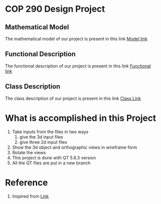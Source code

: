 # COP 290 Design Project
## Mathematical Model
The mathematical model of our project is present in this link
[Model link](https://github.com/prasanth439/software_prob/tree/master/Mathematical_model)
## Functional Description
The functional description of our project is present in this link
[Functional link](https://github.com/prasanth439/software_prob/tree/master/Functional)
## Class Description
The class description of our project is present in this link
[Class Link](https://github.com/prasanth439/software_prob/tree/master/classes)
# What is accomplished in this Project
1. Take inputs from the files in two ways
   1. give the 3d input files
   2. give three 2d input files
2. Show the 3d object and orthographic views in wireframe form
3. Rotate the views
4. This project is done with QT 5.6.3 version
5. All the QT files are put in a new branch
# Reference
1. Inspired from 
[Link](http://www.bogotobogo.com/Qt/Qt5_OpenGL_QGLWidget.php)
